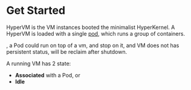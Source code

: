 # Get Started



HyperVM is the VM instances booted the minimalist HyperKernel. A HyperVM is loaded with a single [pod](../pod/README.md), which runs a group of containers.

, a Pod could run on top of a vm, and stop on it, and VM does not has persistent status, will be reclaim after shutdown.

A running VM has 2 state:

- **Associated** with a Pod, or
- **Idle**
